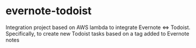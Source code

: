 # evernote-todoist
Integration project based on AWS lambda to integrate Evernote <=> Todoist. Specifically, to create new Todoist tasks based on a tag added to Evernote notes
